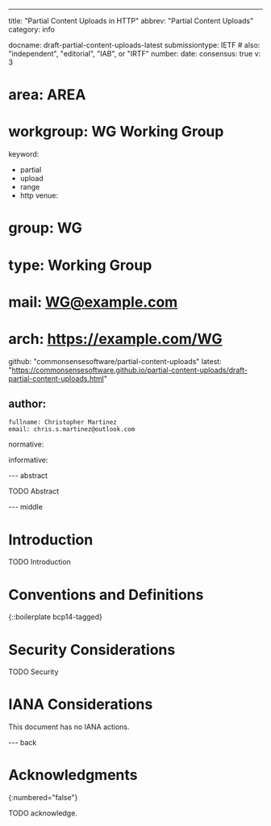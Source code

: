 ---
title: "Partial Content Uploads in HTTP"
abbrev: "Partial Content Uploads"
category: info

docname: draft-partial-content-uploads-latest
submissiontype: IETF  # also: "independent", "editorial", "IAB", or "IRTF"
number:
date:
consensus: true
v: 3
# area: AREA
# workgroup: WG Working Group
keyword:
 - partial
 - upload
 - range
 - http
venue:
#  group: WG
#  type: Working Group
#  mail: WG@example.com
#  arch: https://example.com/WG
  github: "commonsensesoftware/partial-content-uploads"
  latest: "https://commonsensesoftware.github.io/partial-content-uploads/draft-partial-content-uploads.html"

author:
 -
    fullname: Christopher Martinez
    email: chris.s.martinez@outlook.com

normative:

informative:


--- abstract

TODO Abstract


--- middle

# Introduction

TODO Introduction


# Conventions and Definitions

{::boilerplate bcp14-tagged}


# Security Considerations

TODO Security


# IANA Considerations

This document has no IANA actions.


--- back

# Acknowledgments
{:numbered="false"}

TODO acknowledge.

